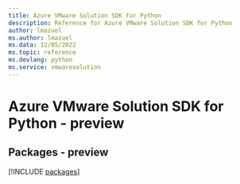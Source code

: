 ```yaml
---
title: Azure VMware Solution SDK for Python
description: Reference for Azure VMware Solution SDK for Python
author: lmazuel
ms.author: lmazuel
ms.data: 12/05/2022
ms.topic: reference
ms.devlang: python
ms.service: vmwaresolution
---
```

# Azure VMware Solution SDK for Python - preview
## Packages - preview
[!INCLUDE [packages](vmware-solution-index.md)]